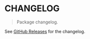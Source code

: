 # CHANGELOG

> Package changelog.

See [GitHub Releases](https://github.com/stdlib-js/random-streams-chisquare/releases) for the changelog.